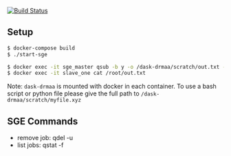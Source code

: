 [![Build Status](https://travis-ci.org/dask/dask-drmaa.svg?branch=master)](https://travis-ci.org/dask/dask-drmaa)

## Setup

```bash
$ docker-compose build
$ ./start-sge
```

```bash
$ docker exec -it sge_master qsub -b y -o /dask-drmaa/scratch/out.txt -e /dask-drmaa/scratch/err.txt /dask-drmaa/scratch/test.sh
$ docker exec -it slave_one cat /root/out.txt
```

Note: `dask-drmaa` is mounted with docker in each container.  To use a bash script or python file please give the full path to `/dask-drmaa/scratch/myfile.xyz`

## SGE Commands

- remove job: qdel -u <username>
- list jobs: qstat -f

